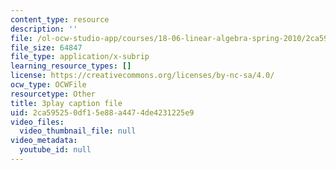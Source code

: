 ```yaml
---
content_type: resource
description: ''
file: /ol-ocw-studio-app/courses/18-06-linear-algebra-spring-2010/2ca595250df15e88a4474de4231225e9_23LLB9mNJvc.vtt
file_size: 64847
file_type: application/x-subrip
learning_resource_types: []
license: https://creativecommons.org/licenses/by-nc-sa/4.0/
ocw_type: OCWFile
resourcetype: Other
title: 3play caption file
uid: 2ca59525-0df1-5e88-a447-4de4231225e9
video_files:
  video_thumbnail_file: null
video_metadata:
  youtube_id: null
---
```

